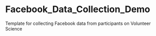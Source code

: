 # Facebook_Data_Collection_Demo
Template for collecting Facebook data from participants on Volunteer Science
